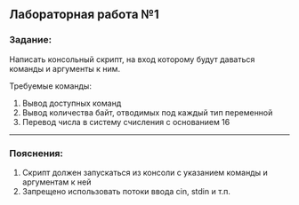 ## Лабораторная работа №1
### Задание:
Написать консольный скрипт, на вход которому будут даваться команды и аргументы к ним.

Требуемые команды:
1. Вывод доступных команд
2. Вывод количества байт, отводимых под каждый тип переменной
3. Перевод числа в систему счисления с основанием 16
------
### Пояснения:
1. Скрипт должен запускаться из консоли с указанием команды и аргументам к ней
2. Запрещено использовать потоки ввода cin, stdin и т.п.